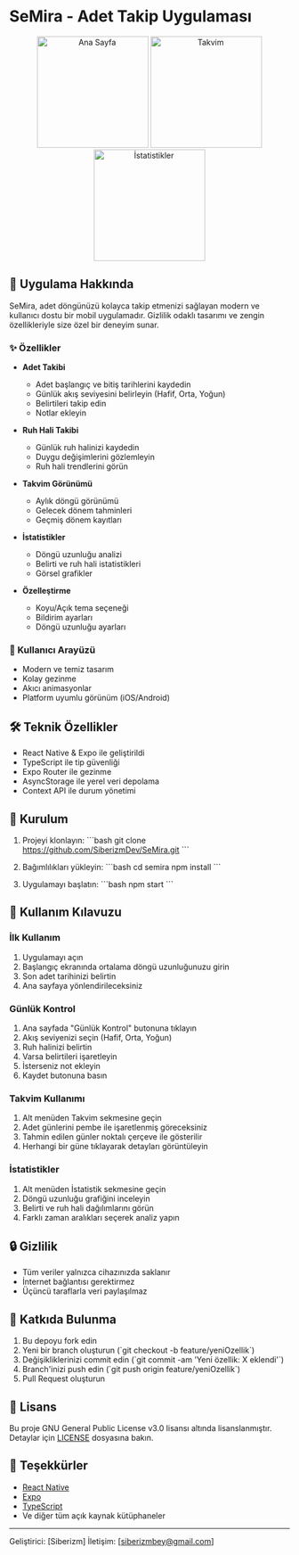 # SeMira - Adet Takip Uygulaması

<p align="center">
  <img src="assets/screenshots/home.png" alt="Ana Sayfa" width="200"/>
  <img src="assets/screenshots/calendar.png" alt="Takvim" width="200"/>
  <img src="assets/screenshots/stats.png" alt="İstatistikler" width="200"/>
</p>

## 📱 Uygulama Hakkında

SeMira, adet döngünüzü kolayca takip etmenizi sağlayan modern ve kullanıcı dostu bir mobil uygulamadır. Gizlilik odaklı tasarımı ve zengin özellikleriyle size özel bir deneyim sunar.

### ✨ Özellikler

- **Adet Takibi**
  - Adet başlangıç ve bitiş tarihlerini kaydedin
  - Günlük akış seviyesini belirleyin (Hafif, Orta, Yoğun)
  - Belirtileri takip edin
  - Notlar ekleyin

- **Ruh Hali Takibi**
  - Günlük ruh halinizi kaydedin
  - Duygu değişimlerini gözlemleyin
  - Ruh hali trendlerini görün

- **Takvim Görünümü**
  - Aylık döngü görünümü
  - Gelecek dönem tahminleri
  - Geçmiş dönem kayıtları

- **İstatistikler**
  - Döngü uzunluğu analizi
  - Belirti ve ruh hali istatistikleri
  - Görsel grafikler

- **Özelleştirme**
  - Koyu/Açık tema seçeneği
  - Bildirim ayarları
  - Döngü uzunluğu ayarları

### 🎨 Kullanıcı Arayüzü

- Modern ve temiz tasarım
- Kolay gezinme
- Akıcı animasyonlar
- Platform uyumlu görünüm (iOS/Android)

## 🛠 Teknik Özellikler

- React Native & Expo ile geliştirildi
- TypeScript ile tip güvenliği
- Expo Router ile gezinme
- AsyncStorage ile yerel veri depolama
- Context API ile durum yönetimi

## 📲 Kurulum

1. Projeyi klonlayın:
\`\`\`bash
git clone https://github.com/SiberizmDev/SeMira.git
\`\`\`

2. Bağımlılıkları yükleyin:
\`\`\`bash
cd semira
npm install
\`\`\`

3. Uygulamayı başlatın:
\`\`\`bash
npm start
\`\`\`

## 📱 Kullanım Kılavuzu

### İlk Kullanım
1. Uygulamayı açın
2. Başlangıç ekranında ortalama döngü uzunluğunuzu girin
3. Son adet tarihinizi belirtin
4. Ana sayfaya yönlendirileceksiniz

### Günlük Kontrol
1. Ana sayfada "Günlük Kontrol" butonuna tıklayın
2. Akış seviyenizi seçin (Hafif, Orta, Yoğun)
3. Ruh halinizi belirtin
4. Varsa belirtileri işaretleyin
5. İsterseniz not ekleyin
6. Kaydet butonuna basın

### Takvim Kullanımı
1. Alt menüden Takvim sekmesine geçin
2. Adet günlerini pembe ile işaretlenmiş göreceksiniz
3. Tahmin edilen günler noktalı çerçeve ile gösterilir
4. Herhangi bir güne tıklayarak detayları görüntüleyin

### İstatistikler
1. Alt menüden İstatistik sekmesine geçin
2. Döngü uzunluğu grafiğini inceleyin
3. Belirti ve ruh hali dağılımlarını görün
4. Farklı zaman aralıkları seçerek analiz yapın

## 🔒 Gizlilik

- Tüm veriler yalnızca cihazınızda saklanır
- İnternet bağlantısı gerektirmez
- Üçüncü taraflarla veri paylaşılmaz

## 🤝 Katkıda Bulunma

1. Bu depoyu fork edin
2. Yeni bir branch oluşturun (\`git checkout -b feature/yeniOzellik\`)
3. Değişikliklerinizi commit edin (\`git commit -am 'Yeni özellik: X eklendi'\`)
4. Branch'inizi push edin (\`git push origin feature/yeniOzellik\`)
5. Pull Request oluşturun

## 📝 Lisans

Bu proje GNU General Public License v3.0 lisansı altında lisanslanmıştır. Detaylar için [LICENSE](LICENSE) dosyasına bakın.

## 🙏 Teşekkürler

- [React Native](https://reactnative.dev/)
- [Expo](https://expo.dev/)
- [TypeScript](https://www.typescriptlang.org/)
- Ve diğer tüm açık kaynak kütüphaneler

---

Geliştirici: [Siberizm]
İletişim: [siberizmbey@gmail.com] 